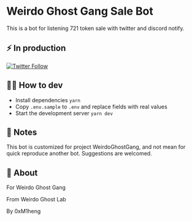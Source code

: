 # Weirdo Ghost Gang Sale Bot

This is a bot for listening 721 token sale with twitter and discord notify. 

## ⚡️ In production

[![Twitter Follow](https://img.shields.io/twitter/url?label=WeirdoGhostGang%20Sale%20Bot&style=social&url=https%3A%2F%2Ftwitter.com%2Fwgg_sale_bot)](https://twitter.com/wgg_sale_bot)

## 💁‍♀️ How to dev

- Install dependencies `yarn`
- Copy `.env.sample` to `.env` and replace fields with real values
- Start the development server `yarn dev`

## 📝 Notes

This bot is customized for project WeirdoGhostGang, and not mean for quick reproduce another bot. Suggestions are welcomed.

## 👻 About

For Weirdo Ghost Gang

From Weirdo Ghost Lab 

By 0xM1heng 